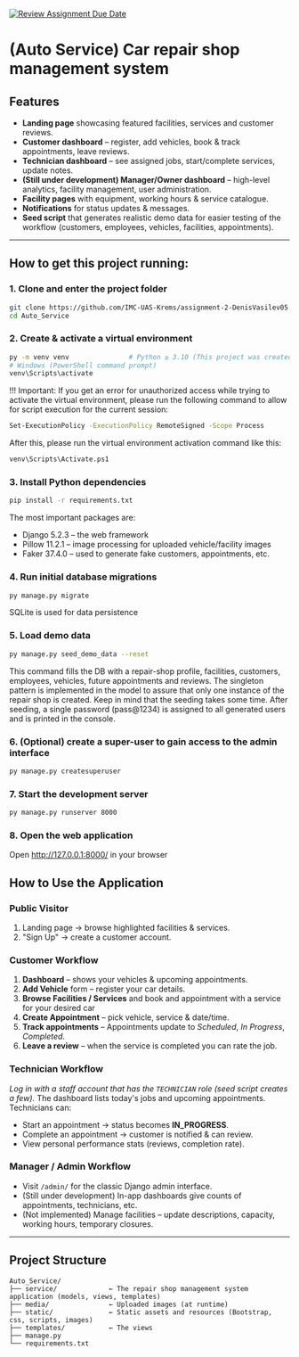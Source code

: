 [![Review Assignment Due Date](https://classroom.github.com/assets/deadline-readme-button-22041afd0340ce965d47ae6ef1cefeee28c7c493a6346c4f15d667ab976d596c.svg)](https://classroom.github.com/a/Zj5S3O5Q)

# (Auto Service) Car repair shop management system


## Features

* **Landing page** showcasing featured facilities, services and customer reviews.
* **Customer dashboard** – register, add vehicles, book & track appointments, leave reviews.
* **Technician dashboard** – see assigned jobs, start/complete services, update notes.
* **(Still under development) Manager/Owner dashboard** – high-level analytics, facility management, user administration.
* **Facility pages** with equipment, working hours & service catalogue.
* **Notifications** for status updates & messages.
* **Seed script** that generates realistic demo data for easier testing of the workflow (customers, employees, vehicles, facilities, appointments).

---

## How to get this project running:

### 1. Clone and enter the project folder

```bash
git clone https://github.com/IMC-UAS-Krems/assignment-2-DenisVasilev05.git
cd Auto_Service
```

### 2. Create & activate a virtual environment

```bash
py -m venv venv               # Python ≥ 3.10 (This project was created with Python 3.13)
# Windows (PowerShell command prompt)
venv\Scripts\activate
```
!!! Important: If you get an error for unauthorized access while trying to activate the virtual environment, please run the following command to allow for script execution for the current session:
```bash
Set-ExecutionPolicy -ExecutionPolicy RemoteSigned -Scope Process
```
After this, please run the virtual environment activation command like this:
```bash
venv\Scripts\Activate.ps1
```

### 3. Install Python dependencies

```bash
pip install -r requirements.txt
```

The most important packages are:

* Django 5.2.3 – the web framework
* Pillow 11.2.1 – image processing for uploaded vehicle/facility images
* Faker 37.4.0 – used to generate fake customers, appointments, etc.

### 4. Run initial database migrations

```bash
py manage.py migrate
```

SQLite is used for data persistence

### 5. Load demo data

```bash
py manage.py seed_demo_data --reset
```
This command fills the DB with a repair-shop profile, facilities, customers, employees, vehicles, future appointments and reviews.
The singleton pattern is implemented in the model to assure that only one instance of the repair shop is created.
Keep in mind that the seeding takes some time.
After seeding, a single password (pass@1234) is assigned to all generated users and is printed in the console.

### 6. (Optional) create a super-user to gain access to the admin interface

```bash
py manage.py createsuperuser
```

### 7. Start the development server

```bash
py manage.py runserver 8000
```

### 8. Open the web application 
Open http://127.0.0.1:8000/ in your browser


## How to Use the Application

### Public Visitor

1. Landing page → browse highlighted facilities & services.
2. "Sign Up" → create a customer account.

### Customer Workflow

1. **Dashboard** – shows your vehicles & upcoming appointments.
2. **Add Vehicle** form – register your car details.
3. **Browse Facilities / Services** and book and appointment with a service for your desired car
4. **Create Appointment** – pick vehicle, service & date/time.
5. **Track appointments** – Appointments update to *Scheduled*, *In Progress*, *Completed*.
6. **Leave a review** – when the service is completed you can rate the job.

### Technician Workflow

*Log in with a staff account that has the `TECHNICIAN` role (seed script creates a few).*  The dashboard lists today's jobs and upcoming appointments. Technicians can:

* Start an appointment → status becomes **IN_PROGRESS**.
* Complete an appointment → customer is notified & can review.
* View personal performance stats (reviews, completion rate).

### Manager / Admin Workflow

* Visit `/admin/` for the classic Django admin interface.
* (Still under development) In-app dashboards give counts of appointments, technicians, etc.
* (Not implemented) Manage facilities – update descriptions, capacity, working hours, temporary closures.

---

## Project Structure

```
Auto_Service/
├── service/             ← The repair shop management system application (models, views, templates)
├── media/               ← Uploaded images (at runtime)
├── static/              ← Static assets and resources (Bootstrap, css, scripts, images)
├── templates/           ← The views
├── manage.py
└── requirements.txt
```